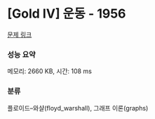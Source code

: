 # [Gold IV] 운동 - 1956 

[문제 링크](https://www.acmicpc.net/problem/1956) 

### 성능 요약

메모리: 2660 KB, 시간: 108 ms

### 분류

플로이드–와샬(floyd_warshall), 그래프 이론(graphs)

